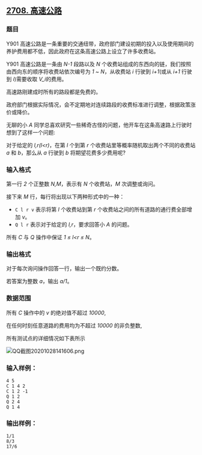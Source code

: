 ## [2708. 高速公路](https://www.acwing.com/problem/content/2710/)

### 题目

Y901 高速公路是一条重要的交通纽带，政府部门建设初期的投入以及使用期间的养护费用都不低，因此政府在这条高速公路上设立了许多收费站。

Y901 高速公路是一条由 *N-1* 段路以及 *N* 个收费站组成的东西向的链，我们按照由西向东的顺序将收费站依次编号为 *1 ~ N*，从收费站 *i* 行驶到 *i+1*(或从 *i+1* 行驶到 *i*)需要收取 *V_i*的费用。

高速路刚建成时所有的路段都是免费的。

政府部门根据实际情况，会不定期地对连续路段的收费标准进行调整，根据政策涨价或降价。

无聊的小 *A* 同学总喜欢研究一些稀奇古怪的问题，他开车在这条高速路上行驶时想到了这样一个问题:

对于给定的 *l,r(l<r)*，在第 *l* 个到第 *r* 个收费站里等概率随机取出两个不同的收费站 *a* 和 *b*，那么从 *a* 行驶到 *b* 将期望花费多少费用呢?

### 输入格式

第一行 *2* 个正整数 *N,M*，表示有 *N* 个收费站，*M* 次调整或询问。

接下来 *M* 行，每行将出现以下两种形式中的一种：

- `C l r v` 表示将第 *l* 个收费站到第 *r* 个收费站之间的所有道路的通行费全部增加 *v*。
- `Q l r` 表示对于给定的 *l,r*，要求回答小 *A* 的问题。

所有 *C* 与 *Q* 操作中保证 *1 ≤ l<r ≤ N*。

### 输出格式

对于每次询问操作回答一行，输出一个既约分数。

若答案为整数 *a*，输出 *a/1*。

### 数据范围

所有 *C* 操作中的 *v* 的绝对值不超过 *10000*,

在任何时刻任意道路的费用均为不超过 *10000* 的非负整数,

所有测试点的详细情况如下表所示

 ![QQ截图20201028141606.png](https://cdn.acwing.com/media/article/image/2020/10/28/19_14eaacf018-QQ截图20201028141606.png)

### 输入样例：

```
4 5
C 1 4 2
C 1 2 -1
Q 1 2
Q 2 4
Q 1 4
```

### 输出样例：

```
1/1
8/3
17/6
```
